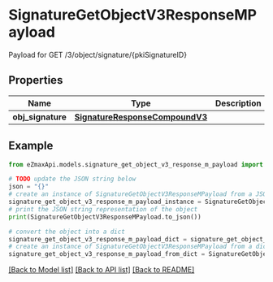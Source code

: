 # SignatureGetObjectV3ResponseMPayload

Payload for GET /3/object/signature/{pkiSignatureID}

## Properties

Name | Type | Description | Notes
------------ | ------------- | ------------- | -------------
**obj_signature** | [**SignatureResponseCompoundV3**](SignatureResponseCompoundV3.md) |  | 

## Example

```python
from eZmaxApi.models.signature_get_object_v3_response_m_payload import SignatureGetObjectV3ResponseMPayload

# TODO update the JSON string below
json = "{}"
# create an instance of SignatureGetObjectV3ResponseMPayload from a JSON string
signature_get_object_v3_response_m_payload_instance = SignatureGetObjectV3ResponseMPayload.from_json(json)
# print the JSON string representation of the object
print(SignatureGetObjectV3ResponseMPayload.to_json())

# convert the object into a dict
signature_get_object_v3_response_m_payload_dict = signature_get_object_v3_response_m_payload_instance.to_dict()
# create an instance of SignatureGetObjectV3ResponseMPayload from a dict
signature_get_object_v3_response_m_payload_from_dict = SignatureGetObjectV3ResponseMPayload.from_dict(signature_get_object_v3_response_m_payload_dict)
```
[[Back to Model list]](../README.md#documentation-for-models) [[Back to API list]](../README.md#documentation-for-api-endpoints) [[Back to README]](../README.md)


